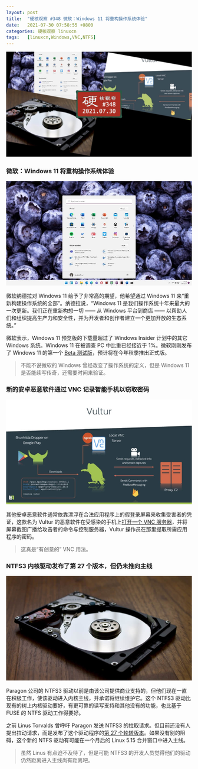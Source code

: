 ```yaml
---
layout: post
title:	"硬核观察 #348 微软：Windows 11 将重构操作系统体验"
date:	2021-07-30 07:58:55 +0800 
categories:	硬核观察 linuxcn 
tags:	[linuxcn,Windows,VNC,NTFS]
---
```



![](/Asserts/Images/album/202107/30/075750rasfmmggagggf8m1.jpg)


### 微软：Windows 11 将重构操作系统体验


![](/Asserts/Images/album/202107/30/075814iwhcmql8t3orlqmr.jpg)


微软纳德拉对 Windows 11 给予了非常高的期望，他希望通过 Windows 11 来“重新构建操作系统的全部”。纳德拉说，“Windows 11 是我们操作系统十年来最大的一次更新。我们正在重新构想一切 —— 从 Windows 平台到商店 —— 以帮助人们和组织提高生产力和安全性，并为开发者和创作者建立一个更加开放的生态系统。”


微软表示，Windows 11 预览版的下载量超过了 Windows Insider 计划中的其它 Windows 系统。Windows 11 在被调查 PC 中比重已经接近于 1%。微软刚刚发布了 Windows 11 的第一个 [Beta 测试版](https://www.theverge.com/2021/7/29/22600261/windows-11-beta-release-insider-microsoft-download-test)，预计将在今年秋季推出正式版。



> 
> 不能不说微软的 Windows 曾经改变了操作系统的定义，但是 Windows 11 是否能续写传奇，还需要时间来验证。
> 
> 
> 


### 新的安卓恶意软件通过 VNC 记录智能手机以窃取密码


![](/Asserts/Images/album/202107/30/075823v2azooxov2nz3n73.jpg)


其他安卓恶意软件通常依靠漂浮在合法应用程序上的假登录屏幕来收集受害者的凭证，这款名为 Vultur 的恶意软件在受感染的手机上[打开一个 VNC 服务器](https://therecord.media/new-android-malware-records-smartphones-via-vnc-to-steal-passwords/)，并将屏幕截图广播给攻击者的命令与控制服务器，Vultur 操作员在那里提取所需应用程序的密码。



> 
> 这真是“有创意的” VNC 用法。
> 
> 
> 


### NTFS3 内核驱动发布了第 27 个版本，但仍未推向主线


![](/Asserts/Images/album/202107/30/075840a6jdp9r62uh9ppdc.jpg)


Paragon 公司的 NTFS3 驱动以前是由该公司提供商业支持的，但他们现在一直在积极工作，使该驱动进入内核主线，并承诺将继续维护它。这个 NTFS3 驱动比现有的树上内核驱动要好，有更可靠的读写支持和其他没有的功能，也比基于 FUSE 的 NTFS 驱动工作得要好。


之前 Linus Torvalds 曾呼吁 Paragon 发送 NTFS3 的拉取请求。但目前还没有人提出拉动请求，而是发布了这个驱动程序的[第 27 个轮转版本](https://lore.kernel.org/lkml/20210729162459.GA3601405@magnolia/T/#m961f4657d191d116f1fad31a324bf739fe64cad3)。如果没有别的阻碍，这个新的 NTFS 驱动有可能在一个月后的 Linux 5.15 合并窗口中进入主线。



> 
> 虽然 Linus 有点迫不及待了，但是可能 NTFS3 的开发人员觉得他们的驱动仍然距离进入主线尚有距离吧。
> 
> 
>
